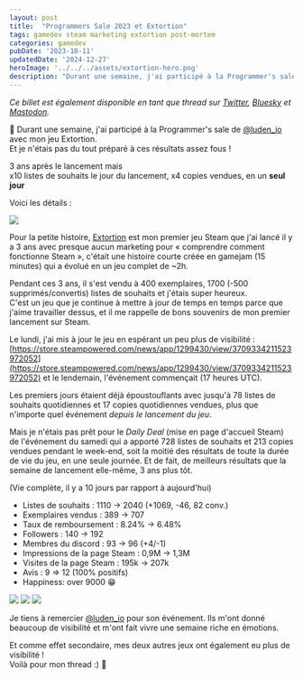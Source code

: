 ```yaml
---
layout: post
title:  "Programmers Sale 2023 et Extortion"
tags: gamedev steam marketing extortion post-mortem
categories: gamedev
pubDate: '2023-10-11'
updatedDate: '2024-12-27'
heroImage: '../../../assets/extortion-hero.png'
description: "Durant une semaine, j'ai participé à la Programmer's sale de [@luden_io](https://luden.io) avec mon jeu Extortion. Et je n'étais pas du tout préparé à ces résultats assez fous !"
---
```


*Ce billet est également disponible en tant que thread sur [Twitter](https://twitter.com/Elanis42/status/1712146551038980376), [Bluesky](https://bsky.app/profile/elanis.eu/post/3kbiia2tjzl2o) et [Mastodon](https://mastodon.gamedev.place/@Elanis/111217403511029788).*

🧵 Durant une semaine, j'ai participé à la Programmer's sale de [@luden_io](https://luden.io) avec mon jeu Extortion.  
Et je n'étais pas du tout préparé à ces résultats assez fous !  

3 ans après le lancement mais  
x10 listes de souhaits le jour du lancement, x4 copies vendues, en un **seul jour**  

Voici les détails :

![](/assets/img/2023-10-11-programmers-sale-2023_grafana.png)

Pour la petite histoire, [Extortion](https://store.steampowered.com/app/1299430/Extortion/) est mon premier jeu Steam que j'ai lancé il y a 3 ans avec presque aucun marketing pour « comprendre comment fonctionne Steam », c'était une histoire courte créée en gamejam (15 minutes) qui a évolué en un jeu complet de ~2h.  

Pendant ces 3 ans, il s'est vendu à 400 exemplaires, 1700 (-500 supprimés/convertis) listes de souhaits et j'étais super heureux.  
C'est un jeu que je continue à mettre à jour de temps en temps parce que j'aime travailler dessus, et il me rappelle de bons souvenirs de mon premier lancement sur Steam.  
  
Le lundi, j'ai mis à jour le jeu en espérant un peu plus de visibilité : [https://store.steampowered.com/news/app/1299430/view/3709334211523972052](https://store.steampowered.com/news/app/1299430/view/3709334211523972052) et le lendemain, l'événement commençait (17 heures UTC).

Les premiers jours étaient déjà époustouflants avec jusqu'à 78 listes de souhaits quotidiennes et 17 copies quotidiennes vendues, plus que n'importe quel événement *depuis le lancement du jeu*.

Mais je n'étais pas prêt pour le *Daily Deal* (mise en page d'accueil Steam) de l'événement du samedi qui a apporté 728 listes de souhaits et 213 copies vendues pendant le week-end, soit la moitié des résultats de toute la durée de vie du jeu, en une seule journée. Et de fait, de meilleurs résultats que la semaine de lancement elle-même, 3 ans plus tôt. 

(Vie complète, il y a 10 jours par rapport à aujourd'hui)

- Listes de souhaits : 1110 → 2040 (+1069, -46, 82 conv.)
- Exemplaires vendus : 389 → 707
- Taux de remboursement : 8.24% → 6.48%
- Followers : 140 → 192
- Membres du discord : 93 → 96 (+4/-1)
- Impressions de la page Steam : 0,9M → 1,3M
- Visites de la page Steam : 195k → 207k
- Avis : 9 => 12 (100% positifs)
- Happiness: over 9000 😁

![](/assets/img/2023-10-11-programmers-sale-2023_copies.png)
![](/assets/img/2023-10-11-programmers-sale-2023_wishlists.png)
![](/assets/img/2023-10-11-programmers-sale-2023_impressions.png)


Je tiens à remercier [@luden_io](https://luden.io) pour son événement. Ils m'ont donné beaucoup de visibilité et m'ont fait vivre une semaine riche en émotions.  

Et comme effet secondaire, mes deux autres jeux ont également eu plus de visibilité !  
Voilà pour mon thread :) 🧵